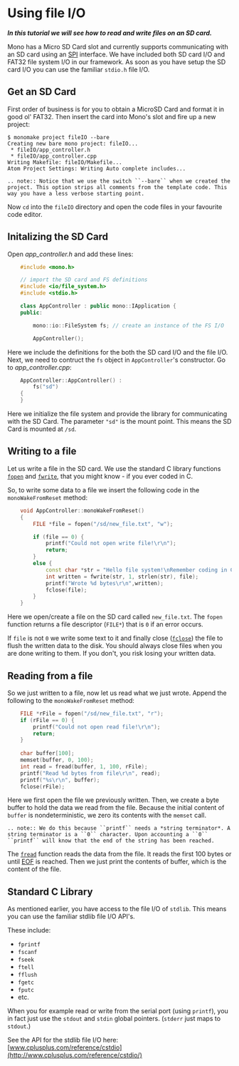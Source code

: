 # Using file I/O

***In this tutorial we will see how to read and write files on an SD card.*** 

Mono has a Micro SD Card slot and currently supports communicating with an SD card using an [SPI](http://elm-chan.org/docs/mmc/mmc_e.html) interface. We have included both SD card I/O and FAT32 file system I/O in our framework. As soon as you have setup the SD card I/O you can use the familiar `stdio.h` file I/O.

## Get an SD Card

First order of business is for you to obtain a MicroSD Card and format it in good ol' FAT32. Then insert the card into Mono's slot and fire up a new project:

```
$ monomake project fileIO --bare
Creating new bare mono project: fileIO...
 * fileIO/app_controller.h
 * fileIO/app_controller.cpp
Writing Makefile: fileIO/Makefile...
Atom Project Settings: Writing Auto complete includes...
```

```eval_rst
.. note:: Notice that we use the switch ``--bare`` when we created the project. This option strips all comments from the template code. This way you have a less verbose starting point.
```

Now `cd` into the `fileIO` directory and open the code files in your favourite code editor.

## Initalizing the SD Card

Open *app_controller.h* and add these lines:

```cpp
	#include <mono.h>

	// import the SD card and FS definitions
	#include <io/file_system.h>
	#include <stdio.h>

	class AppController : public mono::IApplication {
	public:

		mono::io::FileSystem fs; // create an instance of the FS I/O

    	AppController();
```

Here we include the definitions for the both the SD card I/O and the file I/O. Next, we need to contruct the `fs` object in `AppController`'s constructor. Go to *app_controller.cpp*:

```cpp
	AppController::AppController() :
		fs("sd")
	{
	}
```

Here we initialize the file system and provide the library for communicating with the SD Card. The parameter `"sd"` is the mount point. This means the SD Card is mounted at `/sd`.

## Writing to a file

Let us write a file in the SD card. We use the standard C library functions [`fopen`](http://www.cplusplus.com/reference/cstdio/fopen) and [`fwrite`](http://www.cplusplus.com/reference/cstdio/fwrite), that you might know - if you ever coded in C.

So, to write some data to a file we insert the following code in the `monoWakeFromReset` method:

```cpp
	void AppController::monoWakeFromReset()
	{
    	FILE *file = fopen("/sd/new_file.txt", "w");

    	if (file == 0) {
        	printf("Could not open write file!\r\n");
        	return;
    	}
    	else {
        	const char *str = "Hello file system!\nRemember coding in C?";
        	int written = fwrite(str, 1, strlen(str), file);
        	printf("Wrote %d bytes\r\n",written);
        	fclose(file);
    	}
	}
```

Here we open/create a file on the SD card called `new_file.txt`. The `fopen` function returns a file descriptor (`FILE*`) that is `0` if an error occurs.

If `file` is not `0` we write some text to it and finally close ([`fclose`](http://www.cplusplus.com/reference/cstdio/fclose)) the file to flush the written data to the disk. You should always close files when you are done writing to them. If you don't, you risk losing your written data.

## Reading from a file

So we just written to a file, now let us read what we just wrote. Append the following to the `monoWakeFromReset` method:

```cpp
	FILE *rFile = fopen("/sd/new_file.txt", "r");
    if (rFile == 0) {
        printf("Could not open read file!\r\n");
        return;
    }
    
    char buffer[100];
    memset(buffer, 0, 100);
    int read = fread(buffer, 1, 100, rFile);
    printf("Read %d bytes from file\r\n", read);
    printf("%s\r\n", buffer);
    fclose(rFile);
```

Here we first open the file we previously written. Then, we create a byte buffer to hold the data we read from the file. Because the initial content of `buffer` is nondeterministic, we zero its contents with the `memset` call.

```eval_rst
.. note:: We do this because ``printf`` needs a *string terminator*. A string terminator is a ``0`` character. Upon accounting a ``0`` ``printf`` will know that the end of the string has been reached.
```

The [`fread`](http://www.cplusplus.com/reference/cstdio/fread) function reads the data from the file. It reads the first 100 bytes or until [EOF](https://en.wikipedia.org/wiki/End-of-file) is reached. Then we just print the contents of buffer, which is the content of the file.

## Standard C Library

As mentioned earlier, you have access to the file I/O of `stdlib`. This means you can use the familiar stdlib file I/O API's.

These include:

* `fprintf`
* `fscanf`
* `fseek`
* `ftell`
* `fflush`
* `fgetc`
* `fputc`
* etc.

When you for example read or write from the serial port (using `printf`), you in fact just use the `stdout` and `stdin` global pointers. (`stderr` just maps to `stdout`.)

See the API for the stdlib file I/O here: [www.cplusplus.com/reference/cstdio](http://www.cplusplus.com/reference/cstdio/)